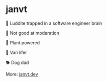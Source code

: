 # janvt

🧠 Luddite trapped in a software engineer brain

🥃 Not good at moderation

🌱 Plant powered

🚛 Van lifer 

🐕 Dog dad


More: [janvt.dev](https://janvt.dev)
